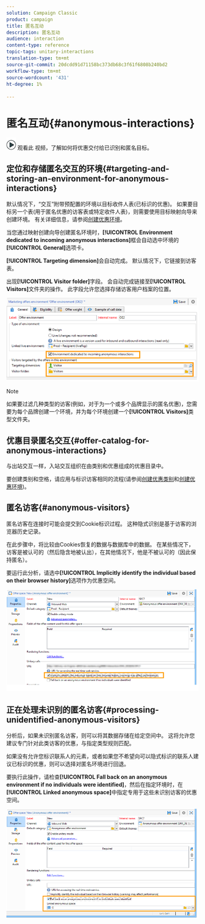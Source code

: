 ```yaml
---
solution: Campaign Classic
product: campaign
title: 匿名互动
description: 匿名互动
audience: interaction
content-type: reference
topic-tags: unitary-interactions
translation-type: tm+mt
source-git-commit: 20dcdd91d71158bc373db68c3f61f6808b240bd2
workflow-type: tm+mt
source-wordcount: '431'
ht-degree: 1%

---
```



# 匿名互动{#anonymous-interactions}

![](assets/do-not-localize/how-to-video.png) 观看此 [](https://helpx.adobe.com/campaign/classic/how-to/indetified-and-anonymous-interaction-in-acv6.html?playlist=/ccx/v1/collection/product/campaign/classic/segment/digital-marketers/explevel/intermediate/applaunch/get-started/collection.ccx.js&amp;ref=helpx.adobe.com) 视频，了解如何将优惠交付给已识别和匿名目标。

## 定位和存储匿名交互的环境{#targeting-and-storing-an-environment-for-anonymous-interactions}

默认情况下，“交互”附带预配置的环境以目标收件人表(已标识的优惠)。 如果要目标另一个表(用于匿名优惠的访客表或特定收件人表)，则需要使用目标映射向导来创建环境。 有关详细信息，请参阅[创建优惠环境](../../interaction/using/live-design-environments.md#creating-an-offer-environment)。

当您通过映射创建向导创建匿名环境时，**[!UICONTROL Environment dedicated to incoming anonymous interactions]**&#x200B;框会自动选中环境的&#x200B;**[!UICONTROL General]**&#x200B;选项卡。

**[!UICONTROL Targeting dimension]**&#x200B;会自动完成。 默认情况下，它链接到访客表。

出现&#x200B;**[!UICONTROL Visitor folder]**&#x200B;字段。 会自动完成链接至&#x200B;**[!UICONTROL Visitors]**&#x200B;文件夹的操作。 此字段允许您选择存储访客用户档案的位置。

![](assets/anonymous_environment_option.png)

>[!NOTE]
>
>如果要过滤几种类型的访客(例如，对于为一个或多个品牌显示的匿名优惠)，您需要为每个品牌创建一个环境，并为每个环境创建一个&#x200B;**[!UICONTROL Visitors]**&#x200B;类型文件夹。

## 优惠目录匿名交互{#offer-catalog-for-anonymous-interactions}

与出站交互一样，入站交互组织在由类别和优惠组成的优惠目录中。

要创建类别和空格，请应用与标识访客相同的流程(请参阅[创建优惠类别](../../interaction/using/creating-offer-categories.md)和[创建优惠环境](../../interaction/using/live-design-environments.md#creating-an-offer-environment))。

## 匿名访客{#anonymous-visitors}

匿名访客在连接时可能会提交到Cookie标识过程。 这种隐式识别是基于访客的浏览器历史记录。

在此步骤中，将比较由Cookies恢复的数据与数据库中的数据。 在某些情况下，访客是被认可的（然后隐含地被认出），在其他情况下，他是不被认可的（因此保持匿名）。

要运行此分析，请选中&#x200B;**[!UICONTROL Implicitly identify the individual based on their browser history]**&#x200B;选项作为优惠空间。

![](assets/identification_anonymous_visitors.png)

## 正在处理未识别的匿名访客{#processing-unidentified-anonymous-visitors}

分析后，如果未识别匿名访客，则可以将其数据存储在给定空间中。 这将允许您建议专门针对此类访客的优惠，与指定类型规则匹配。

如果没有允许您标识联系人的元素，或者如果您不希望向可以隐式标识的联系人建议已标识的优惠，则可以选择对匿名环境进行回退。

要执行此操作，请检查&#x200B;**[!UICONTROL Fall back on an anonymous environment if no individuals were identified]**，然后在指定环境时，在&#x200B;**[!UICONTROL Linked anonymous space]**&#x200B;中指定专用于这些未识别访客的优惠空间。

![](assets/anonymous_to_anonymous_environment.png)

